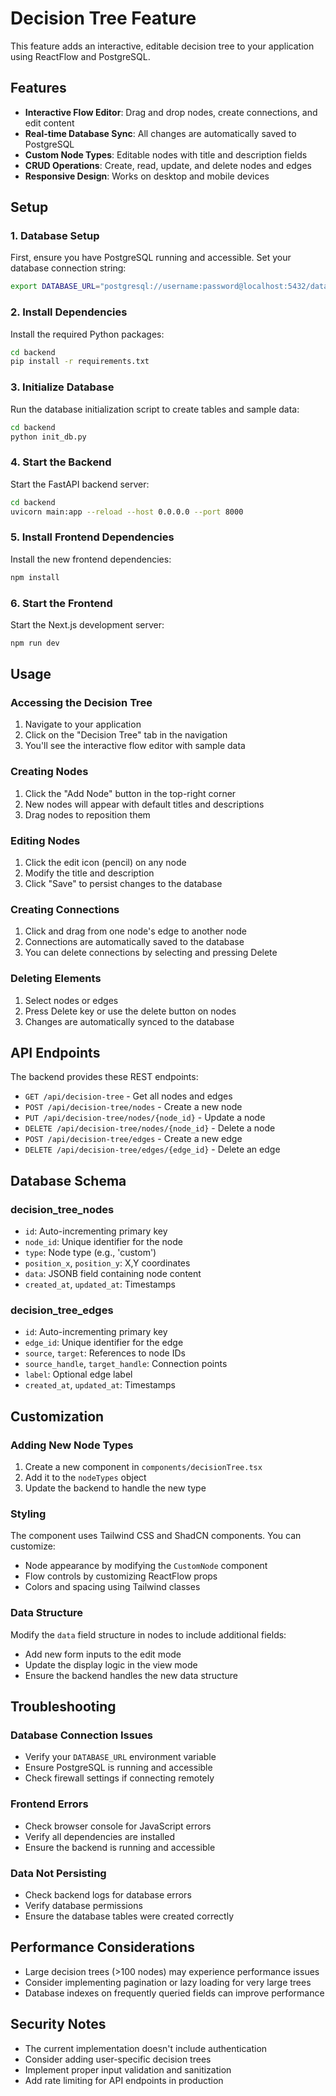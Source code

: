 # Decision Tree Feature

This feature adds an interactive, editable decision tree to your application using ReactFlow and PostgreSQL.

## Features

- **Interactive Flow Editor**: Drag and drop nodes, create connections, and edit content
- **Real-time Database Sync**: All changes are automatically saved to PostgreSQL
- **Custom Node Types**: Editable nodes with title and description fields
- **CRUD Operations**: Create, read, update, and delete nodes and edges
- **Responsive Design**: Works on desktop and mobile devices

## Setup

### 1. Database Setup

First, ensure you have PostgreSQL running and accessible. Set your database connection string:

```bash
export DATABASE_URL="postgresql://username:password@localhost:5432/database_name"
```

### 2. Install Dependencies

Install the required Python packages:

```bash
cd backend
pip install -r requirements.txt
```

### 3. Initialize Database

Run the database initialization script to create tables and sample data:

```bash
cd backend
python init_db.py
```

### 4. Start the Backend

Start the FastAPI backend server:

```bash
cd backend
uvicorn main:app --reload --host 0.0.0.0 --port 8000
```

### 5. Install Frontend Dependencies

Install the new frontend dependencies:

```bash
npm install
```

### 6. Start the Frontend

Start the Next.js development server:

```bash
npm run dev
```

## Usage

### Accessing the Decision Tree

1. Navigate to your application
2. Click on the "Decision Tree" tab in the navigation
3. You'll see the interactive flow editor with sample data

### Creating Nodes

1. Click the "Add Node" button in the top-right corner
2. New nodes will appear with default titles and descriptions
3. Drag nodes to reposition them

### Editing Nodes

1. Click the edit icon (pencil) on any node
2. Modify the title and description
3. Click "Save" to persist changes to the database

### Creating Connections

1. Click and drag from one node's edge to another node
2. Connections are automatically saved to the database
3. You can delete connections by selecting and pressing Delete

### Deleting Elements

1. Select nodes or edges
2. Press Delete key or use the delete button on nodes
3. Changes are automatically synced to the database

## API Endpoints

The backend provides these REST endpoints:

- `GET /api/decision-tree` - Get all nodes and edges
- `POST /api/decision-tree/nodes` - Create a new node
- `PUT /api/decision-tree/nodes/{node_id}` - Update a node
- `DELETE /api/decision-tree/nodes/{node_id}` - Delete a node
- `POST /api/decision-tree/edges` - Create a new edge
- `DELETE /api/decision-tree/edges/{edge_id}` - Delete an edge

## Database Schema

### decision_tree_nodes
- `id`: Auto-incrementing primary key
- `node_id`: Unique identifier for the node
- `type`: Node type (e.g., 'custom')
- `position_x`, `position_y`: X,Y coordinates
- `data`: JSONB field containing node content
- `created_at`, `updated_at`: Timestamps

### decision_tree_edges
- `id`: Auto-incrementing primary key
- `edge_id`: Unique identifier for the edge
- `source`, `target`: References to node IDs
- `source_handle`, `target_handle`: Connection points
- `label`: Optional edge label
- `created_at`, `updated_at`: Timestamps

## Customization

### Adding New Node Types

1. Create a new component in `components/decisionTree.tsx`
2. Add it to the `nodeTypes` object
3. Update the backend to handle the new type

### Styling

The component uses Tailwind CSS and ShadCN components. You can customize:
- Node appearance by modifying the `CustomNode` component
- Flow controls by customizing ReactFlow props
- Colors and spacing using Tailwind classes

### Data Structure

Modify the `data` field structure in nodes to include additional fields:
- Add new form inputs to the edit mode
- Update the display logic in the view mode
- Ensure the backend handles the new data structure

## Troubleshooting

### Database Connection Issues

- Verify your `DATABASE_URL` environment variable
- Ensure PostgreSQL is running and accessible
- Check firewall settings if connecting remotely

### Frontend Errors

- Check browser console for JavaScript errors
- Verify all dependencies are installed
- Ensure the backend is running and accessible

### Data Not Persisting

- Check backend logs for database errors
- Verify database permissions
- Ensure the database tables were created correctly

## Performance Considerations

- Large decision trees (>100 nodes) may experience performance issues
- Consider implementing pagination or lazy loading for very large trees
- Database indexes on frequently queried fields can improve performance

## Security Notes

- The current implementation doesn't include authentication
- Consider adding user-specific decision trees
- Implement proper input validation and sanitization
- Add rate limiting for API endpoints in production 